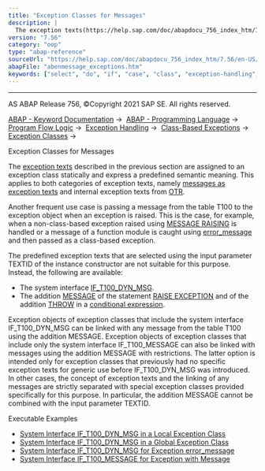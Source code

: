 ```yaml
---
title: "Exception Classes for Messages"
description: |
  The exception texts(https://help.sap.com/doc/abapdocu_756_index_htm/7.56/en-US/abenexception_texts.htm) described in the previous section are assigned to an exception class statically and express a predefined semantic meaning. This applies to both categories of exception texts, namely messages as
version: "7.56"
category: "oop"
type: "abap-reference"
sourceUrl: "https://help.sap.com/doc/abapdocu_756_index_htm/7.56/en-US/abenmessage_exceptions.htm"
abapFile: "abenmessage_exceptions.htm"
keywords: ["select", "do", "if", "case", "class", "exception-handling", "abenmessage", "exceptions"]
---
```


* * *

AS ABAP Release 756, ©Copyright 2021 SAP SE. All rights reserved.

[ABAP - Keyword Documentation](https://help.sap.com/doc/abapdocu_756_index_htm/7.56/en-US/abenabap.htm) →  [ABAP - Programming Language](https://help.sap.com/doc/abapdocu_756_index_htm/7.56/en-US/abenabap_reference.htm) →  [Program Flow Logic](https://help.sap.com/doc/abapdocu_756_index_htm/7.56/en-US/abenabap_flow_logic.htm) →  [Exception Handling](https://help.sap.com/doc/abapdocu_756_index_htm/7.56/en-US/abenabap_exceptions.htm) →  [Class-Based Exceptions](https://help.sap.com/doc/abapdocu_756_index_htm/7.56/en-US/abenexceptions.htm) →  [Exception Classes](https://help.sap.com/doc/abapdocu_756_index_htm/7.56/en-US/abenexceptions_classes.htm) → 

Exception Classes for Messages

The [exception texts](https://help.sap.com/doc/abapdocu_756_index_htm/7.56/en-US/abenexception_texts.htm) described in the previous section are assigned to an exception class statically and express a predefined semantic meaning. This applies to both categories of exception texts, namely [messages as exception texts](https://help.sap.com/doc/abapdocu_756_index_htm/7.56/en-US/abenexception_texts_t100.htm) and internal exception texts from [OTR](https://help.sap.com/doc/abapdocu_756_index_htm/7.56/en-US/abenexception_texts_t100.htm).

Another frequent use case is passing a message from the table T100 to the exception object when an exception is raised. This is the case, for example, when a non-class-based exception raised using [MESSAGE RAISING](https://help.sap.com/doc/abapdocu_756_index_htm/7.56/en-US/abapmessage_raising.htm) is handled or a message of a function module is caught using [error\_message](https://help.sap.com/doc/abapdocu_756_index_htm/7.56/en-US/abapcall_function_parameter.htm) and then passed as a class-based exception.

The predefined exception texts that are selected using the input parameter TEXTID of the instance constructor are not suitable for this purpose. Instead, the following are available:

-   The system interface [IF\_T100\_DYN\_MSG](https://help.sap.com/doc/abapdocu_756_index_htm/7.56/en-US/abenif_t100_dyn_msg.htm).
-   The addition [MESSAGE](https://help.sap.com/doc/abapdocu_756_index_htm/7.56/en-US/abapraise_exception_message.htm) of the statement [RAISE EXCEPTION](https://help.sap.com/doc/abapdocu_756_index_htm/7.56/en-US/abapraise_exception_class.htm) and of the addition [THROW](https://help.sap.com/doc/abapdocu_756_index_htm/7.56/en-US/abenconditional_expression_result.htm) in a [conditional expression](https://help.sap.com/doc/abapdocu_756_index_htm/7.56/en-US/abenconditional_expressions.htm).

Exception objects of exception classes that include the system interface IF\_T100\_DYN\_MSG can be linked with any message from the table T100 using the addition MESSAGE. Exception objects of exception classes that include only the system interface IF\_T100\_MESSAGE can also be linked with messages using the addition MESSAGE with restrictions. The latter option is intended only for exception classes that previously had no specific exception texts for generic use before IF\_T100\_DYN\_MSG was introduced. In other cases, the concept of exception texts and the linking of any messages are strictly separated with special exception classes provided specifically for this purpose. In particular, the addition MESSAGE cannot be combined with the input parameter TEXTID.

Executable Examples

-   [System Interface IF\_T100\_DYN\_MSG in a Local Exception Class](https://help.sap.com/doc/abapdocu_756_index_htm/7.56/en-US/abenraise_message_abexa.htm)
-   [System Interface IF\_T100\_DYN\_MSG in a Global Exception Class](https://help.sap.com/doc/abapdocu_756_index_htm/7.56/en-US/abenraise_message_global_abexa.htm)
-   [System Interface IF\_T100\_DYN\_MSG for Exception error\_message](https://help.sap.com/doc/abapdocu_756_index_htm/7.56/en-US/abenraise_error_message_abexa.htm)
-   [System Interface IF\_T100\_MESSAGE for Exception with Message](https://help.sap.com/doc/abapdocu_756_index_htm/7.56/en-US/abenmessage_interface_reuse_abexa.htm)